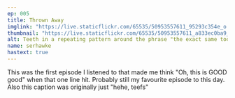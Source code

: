 ```yaml
---
ep: 005
title: Thrown Away
imglink: "https://live.staticflickr.com/65535/50953557611_95293c354e_o.jpg"
thumbnail: "https://live.staticflickr.com/65535/50953557611_a833ec0ba9_q.jpg"
alt: Teeth in a repeating pattern around the phrase "the exact same tooth".
name: serhawke
hastext: true
---
```

This was the first episode I listened to that made me think "Oh, this is GOOD good" when that one line hit. Probably still my favourite episode to this day. Also this caption was originally just "hehe, teefs"